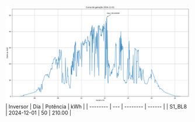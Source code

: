![My Image](01_12_2024-S1_BL8.png)
| Inversor | Dia | Potência | kWh    |
| -------- | --- | -------- | ------ |
| S1_BL8       | 2024-12-01  | 50       | 210.00 |